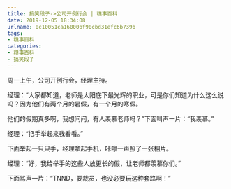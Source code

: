 ```yaml
---
title: 搞笑段子->公司开例行会 | 糗事百科
date: 2019-12-05 18:34:08
urlname: 0c10051ca16000bf90cbd31efc6b739b
tags: 
- 糗事百科
categories:
- 糗事百科
- 搞笑段子
---
```

周一上午，公司开例行会，经理主持。

经理：“大家都知道，老师是太阳底下最光辉的职业，可是你们知道为什么这么说吗？因为他们有两个月的暑假，有一个月的寒假。

他们的假期真多啊，我想问问，有人羡慕老师吗？”下面叫声一片：“我羡慕。”

经理：“把手举起来我看看。”

下面举起一只只手，经理拿起手机，咔嚓一声照了一张相片。

经理：“好，我给举手的这些人放更长的假，让老师都羡慕你们。”

下面骂声一片：“TNND，要裁员，也没必要玩这种套路啊！”


